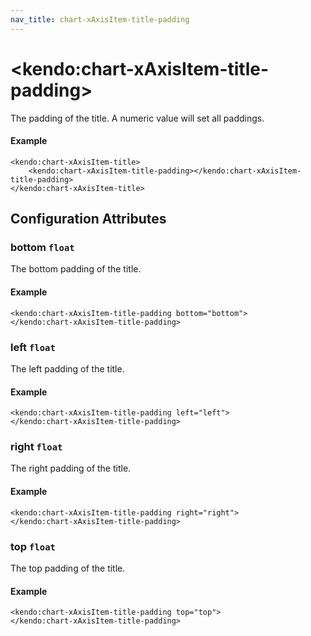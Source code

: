 ```yaml
---
nav_title: chart-xAxisItem-title-padding
---
```


# \<kendo:chart-xAxisItem-title-padding\>

The padding of the title. A numeric value will set all paddings.

#### Example
    <kendo:chart-xAxisItem-title>
        <kendo:chart-xAxisItem-title-padding></kendo:chart-xAxisItem-title-padding>
    </kendo:chart-xAxisItem-title>

## Configuration Attributes

### bottom `float`

The bottom padding of the title.

#### Example
    <kendo:chart-xAxisItem-title-padding bottom="bottom">
    </kendo:chart-xAxisItem-title-padding>

### left `float`

The left padding of the title.

#### Example
    <kendo:chart-xAxisItem-title-padding left="left">
    </kendo:chart-xAxisItem-title-padding>

### right `float`

The right padding of the title.

#### Example
    <kendo:chart-xAxisItem-title-padding right="right">
    </kendo:chart-xAxisItem-title-padding>

### top `float`

The top padding of the title.

#### Example
    <kendo:chart-xAxisItem-title-padding top="top">
    </kendo:chart-xAxisItem-title-padding>

